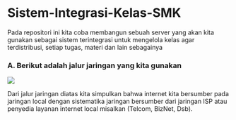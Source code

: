 # Sistem-Integrasi-Kelas-SMK
Pada repositori ini kita coba membangun sebuah server yang akan kita gunakan sebagai sistem terintegrasi untuk mengelola kelas agar terdistribusi, setiap tugas, materi dan lain sebagainya

### A. Berikut adalah jalur jaringan yang kita gunakan
<img src="https://github.com/septiyadii/Sistem-Integrasi-Kelas-SMK/blob/master/1.png"/>

Dari jalur jaringan diatas kita simpulkan  bahwa internet kita bersumber pada jaringan local dengan sistematika jaringan bersumber dari jaringan ISP atau penyedia layanan internet local misalkan (Telcom, BizNet, Dsb).
